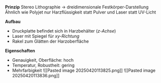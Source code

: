 **Prinzip**
Stereo Lithographie -> dreidimensionale Festkörper-Darstellung
Ähnlich wie Polyjet nur Harzflüssigkeit statt Pulver und Laser statt UV-Licht

**Aufbau**
* Druckplatte befindet sich in Harzbehälter (*z-Achse*)
* Laser mit Spiegel für *xy-Richtung*
* Rakel zum Glätten der Harzoberfläche

**Eigenschaften**
* Genauigkeit, Oberfläche: hoch
* Temperatur, Robustheit: gering
* Mehrfarbigkeit
  ![[Pasted image 20250420113825.png]]
  ![[Pasted image 20250420113836.png]]

